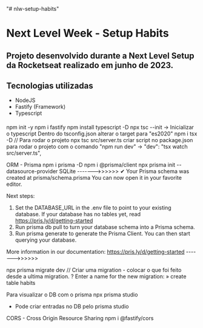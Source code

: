 "# nlw-setup-habits" 


# Next Level Week - Setup Habits
## Projeto desenvolvido durante a Next Level Setup da Rocketseat realizado em junho de 2023.

## Tecnologias utilizadas

- NodeJS
- Fastify (Framework) 
- Typescript 


####
npm init -y
npm i fastify
npm install typescript -D
npx tsc --init -> Inicializar o typescript
Dentro do tsconfig.json alterar o target para "es2020"
npm i tsx -D
// Para rodar o projeto
npx tsc src/server.ts
criar script no package.json para rodar o projeto com o comando "npm run dev"
-> "dev": "tsx watch src/server.ts",

ORM - Prisma
npm i prisma -D
npm i @prisma/client
npx prisma init --datasource-provider SQLite 
------->>>>>> 
✔ Your Prisma schema was created at prisma/schema.prisma
  You can now open it in your favorite editor.

Next steps:
1. Set the DATABASE_URL in the .env file to point to your existing database. If your database has no tables yet, read https://pris.ly/d/getting-started
2. Run prisma db pull to turn your database schema into a Prisma schema.
3. Run prisma generate to generate the Prisma Client. You can then start querying your database.

More information in our documentation:
https://pris.ly/d/getting-started
------->>>>>>

npx prisma migrate dev
// Criar uma migration - colocar o que foi feito desde a ultima migration.
? Enter a name for the new migration: » create table habits

Para visualizar o DB com o prisma
npx prisma studio
- Pode criar entradas no DB pelo prisma studio

CORS - Cross Origin Resource Sharing 
npm i @fastify/cors